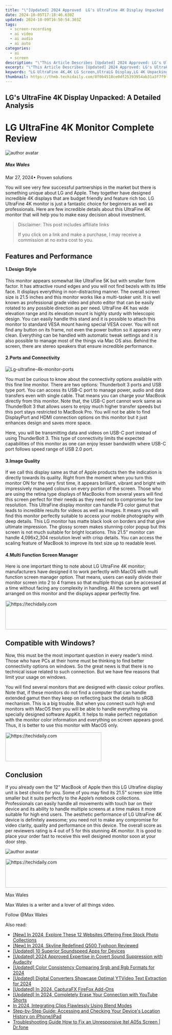 ```yaml
---
title: "\"[Updated] 2024 Approved  LG's UltraFine 4K Display Unpacked  A Detailed Analysis\""
date: 2024-10-05T17:18:46.630Z
updated: 2024-10-09T16:50:54.303Z
tags: 
  - screen-recording
  - ai video
  - ai audio
  - ai auto
categories: 
  - ai
  - screen
description: "\"This Article Describes [Updated] 2024 Approved: LG's UltraFine 4K Display Unpacked: A Detailed Analysis\""
excerpt: "\"This Article Describes [Updated] 2024 Approved: LG's UltraFine 4K Display Unpacked: A Detailed Analysis\""
keywords: "LG UltraFine 4K,4K LG Screen,UltraLG Display,LG 4K Unpacking,4K Resolution TV,LG UHDTV Analysis,UltraFine Display Review"
thumbnail: https://thmb.techidaily.com/8f0b4518ce0df25393954ab31a3f7f9f5a628c2c9b34d40260095f1057a6321d.jpg
---
```


## LG's UltraFine 4K Display Unpacked: A Detailed Analysis

# LG UltraFine 4K Monitor Complete Review

![author avatar](https://images.wondershare.com/filmora/article-images/max-wales-author.jpg)

##### Max Wales

 Mar 27, 2024• Proven solutions

 You will see very few successful partnerships in the market but there is something unique about LG and Apple. They together have designed incredible 4K displays that are budget friendly and feature rich too. LG UltraFine 4K monitor is just a fantastic choice for beginners as well as professionals. Here are few incredible details about this UltraFine 4K monitor that will help you to make easy decision about investment.

>  Disclaimer: This post includes affiliate links
>
>  If you click on a link and make a purchase, I may receive a commission at no extra cost to you.
>

## Features and Performance

#### 1.Design Style

 This monitor appears somewhat like UltraFine 5K but with smaller form factor. It has attractive round edges and you will not find bezels with its little face. It displays everything in non-distracting manner. The overall screen size is 21.5 inches and this monitor works like a multi-tasker unit. It is well known as professional grade video and photo editor that can be easily rotated to any possible direction as per need. UltraFine 4K has wide elevation range and its elevation mount is highly sturdy with telescopic design. You can easily handle this stand and it is possible to attach this monitor to standard VESA mount having special VESA cover. You will not find any button on its frame, not even the power button so it appears very clean. Everything can be handled with automatic tweak settings and it is also possible to manage most of the things via Mac OS also. Behind the screen, there are stereo speakers that ensure incredible performance.

#### 2.Ports and Connectivity

![Lg-ultrafine-4k-monitor-ports](https://images.wondershare.com/filmora/article-images/lg-ultrafine-4k-monitor-ports.jpg)

 You must be curious to know about the connectivity options available with this fine line monitor. There are two options: Thunderbolt 3 ports and USB type port. You can access its USB-C port to manage power, audio and data transfers even with single cable. That means you can charge your MacBook directly from this monitor. Note that, the USB-C port cannot work same as ThunderBolt 3 that allows users to enjoy much higher transfer speeds but this port stays restricted to MacBook Pro. You will not be able to find DisplayPort and HDMI connection options on this monitor but it just enhances design and saves more space.

 Here, you will be transmitting data and videos on USB-C port instead of using ThunderBolt 3\. This type of connectivity limits the expected capabilities of this monitor as one can enjoy lesser bandwidth where USB-C port follows speed range of USB 2.0 port.

#### 3.Image Quality

 If we call this display same as that of Apple products then the indication is directly towards its quality. Right from the moment when you turn this monitor ON for the very first time, it appears brilliant, vibrant and bright with impressively managed colours on every portion of the screen. Those who are using the retina type displays of MacBooks from several years will find this screen perfect for their needs as they need not to compromise for low resolution. This UltraFine display monitor can handle P3 color gamut that leads to incredible results for videos as well as images. It means you will find this monitor perfectly suitable to access your mobile photography with deep details. This LG monitor has matte black look on borders and that give ultimate impression. The glossy screen makes stunning color popup but this screen is not much suitable for bright locations. This 21.5” monitor can handle 4,096x2,304 resolution level with crisp details. You can access the scaling feature of MacBook to improve its text size up to readable level.

#### 4.Multi Function Screen Manager

 Here is one important thing to note about LG UltraFine 4K monitor; manufacturers have designed it to work perfectly with MacOS with multi function screen manager option. That means, users can easily divide their monitor screen into 2 to 4 frames so that multiple things can be accessed at a time without facing any complexity in handling. All the screens get well arranged on this monitor and the displays appear perfectly fine.

<!-- affiliate ads begin -->
<a href="https://appsumo.8odi.net/c/5597632/2151882/7443" target="_top" id="2151882">
  <img src="//a.impactradius-go.com/display-ad/7443-2151882" border="0" alt="https://techidaily.com" width="600" height="90"/>
</a>
<img height="0" width="0" src="https://appsumo.8odi.net/i/5597632/2151882/7443" style="position:absolute;visibility:hidden;" border="0" />
<!-- affiliate ads end -->

## Compatible with Windows?

 Now, this must be the most important question in every reader’s mind. Those who have PCs at their home must be thinking to find better connectivity options on windows. So the great news is that there is no technical issue related to such connection. But we have few reasons that limit your usage on windows.

 You will find several monitors that are designed with classic colour profiles. Note that, if these monitors do not find a computer that can handle extended gamut then they keep on reflecting back the details to sRGB mechanism. This is a big trouble. But when you connect such high end monitors with MacOS then you will be able to handle everything via specially designed software AppKit. It helps to make perfect negotiation with the monitor color information and everything on screen appears good. Thus, it is better to use this monitor with MacOS only.

<!-- affiliate ads begin -->
<a href="https://aligracehair.sjv.io/c/5597632/1883998/19272" target="_top" id="1883998">
  <img src="//a.impactradius-go.com/display-ad/19272-1883998" border="0" alt="https://techidaily.com" width="300" height="90"/>
</a>
<img height="0" width="0" src="https://aligracehair.sjv.io/i/5597632/1883998/19272" style="position:absolute;visibility:hidden;" border="0" />
<!-- affiliate ads end -->

## Conclusion

 If you already own the 12” MacBook of Apple then this LG Ultrafine display unit is best choice for you. Some of you may find its 21.5” screen size little smaller but it suits perfectly to the Apple’s notebook collections. Professionals can easily handle all movements with touch bar on their device and its ability to handle multiple screens at a time makes it more suitable for high end users. The aesthetic performance of LG UltraFine 4K device is definitely awesome; you need not to make any compromise for video clarity, quality and performance on this device. The overall score as per reviewers rating is 4 out of 5 for this stunning 4K monitor. It is good to place your order fast to receive this well designed monitor soon at your door step.

![author avatar](https://images.wondershare.com/filmora/article-images/max-wales-author.jpg)

<!-- affiliate ads begin -->
<a href="https://appsumo.8odi.net/c/5597632/2037474/7443" target="_top" id="2037474">
  <img src="//a.impactradius-go.com/display-ad/7443-2037474" border="0" alt="https://techidaily.com" width="728" height="90"/>
</a>
<img height="0" width="0" src="https://appsumo.8odi.net/i/5597632/2037474/7443" style="position:absolute;visibility:hidden;" border="0" />
<!-- affiliate ads end -->

Max Wales

Max Wales is a writer and a lover of all things video.

Follow @Max Wales


<ins class="adsbygoogle"
     style="display:block"
     data-ad-format="autorelaxed"
     data-ad-client="ca-pub-7571918770474297"
     data-ad-slot="1223367746"></ins>



<ins class="adsbygoogle"
     style="display:block"
     data-ad-client="ca-pub-7571918770474297"
     data-ad-slot="8358498916"
     data-ad-format="auto"
     data-full-width-responsive="true"></ins>


<span class="atpl-alsoreadstyle">Also read:</span>
<div><ul>
<li><a href="https://fox-helps.techidaily.com/new-in-2024-explore-these-12-websites-offering-free-stock-photo-collections/"><u>[New] In 2024, Explore These 12 Websites Offering Free Stock Photo Collections</u></a></li>
<li><a href="https://fox-helps.techidaily.com/new-in-2024-skyline-redefined-q500-typhoon-reviewed/"><u>[New] In 2024, Skyline Redefined Q500 Typhoon Reviewed</u></a></li>
<li><a href="https://fox-helps.techidaily.com/updated-10-superior-soundspeed-apps-for-devices/"><u>[Updated] 10 Superior Soundspeed Apps for Devices</u></a></li>
<li><a href="https://fox-boxes.techidaily.com/updated-2024-approved-expertise-in-covert-sound-suppression-with-audacity/"><u>[Updated] 2024 Approved Expertise in Covert Sound Suppression with Audacity</u></a></li>
<li><a href="https://fox-helps.techidaily.com/updated-color-consistency-comparing-srgb-and-rgb-formats-for-2024/"><u>[Updated] Color Consistency Comparing Srgb and Rgb Formats for 2024</u></a></li>
<li><a href="https://facebook-record-videos.techidaily.com/updated-digital-converters-showcase-optimal-ytvideo-text-extraction-for-2024/"><u>[Updated] Digital Converters Showcase Optimal YTVideo Text Extraction for 2024</u></a></li>
<li><a href="https://screen-sharing-recording.techidaily.com/updated-in-2024-capturafx-firefox-add-ons/"><u>[Updated] In 2024, CapturaFX FireFox Add-Ons</u></a></li>
<li><a href="https://facebook-video-footage.techidaily.com/updated-in-2024-completely-erase-your-connection-with-youtube-shorts/"><u>[Updated] In 2024, Completely Erase Your Connection with YouTube Shorts</u></a></li>
<li><a href="https://screen-capture.techidaily.com/in-2024-integrating-clips-flawlessly-using-blend-modes/"><u>In 2024, Integrating Clips Flawlessly Using Blend Modes</u></a></li>
<li><a href="https://os-tips.techidaily.com/step-by-step-guide-accessing-and-checking-your-devices-location-history-on-iphoneipad/"><u>Step-by-Step Guide: Accessing and Checking Your Device's Location History on iPhone/iPad</u></a></li>
<li><a href="https://howto.techidaily.com/troubleshooting-guide-how-to-fix-an-unresponsive-itel-a05s-screen-drfone-by-drfone-fix-android-problems-fix-android-problems/"><u>Troubleshooting Guide How to Fix an Unresponsive Itel A05s Screen | Dr.fone</u></a></li>
</ul></div>

